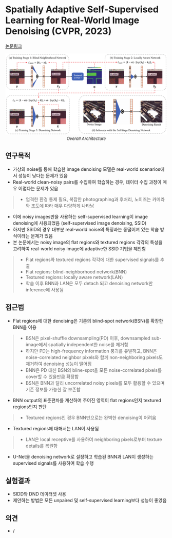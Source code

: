  # Spatially Adaptive Self-Supervised Learning for Real-World Image Denoising (CVPR, 2023)

[논문링크](https://openaccess.thecvf.com/content/CVPR2023/html/Li_Spatially_Adaptive_Self-Supervised_Learning_for_Real-World_Image_Denoising_CVPR_2023_paper.html)

<p align="center">
    <img width="800" alt='fig1' src="../img/li2023spatially.png?raw=true"></br>
    <em><font size=2>Overall Architecture</font></em>
</p>

## 연구목적
- 가상의 noise를 통해 학습한 image denoising 모델은 real-world scenarios에서 성능이 낮다는 문제가 있음
- Real-world clean-noisy pairs를 수집하여 학습하는 경우, 데이터 수집 과정이 매우 어렵다는 문제가 있음
> - 엄격한 환경 통제 필요, 복잡한 photographing과 후처리, 노이즈는 카메라와 조도에 따라 매우 다양하게 나타남
- 이에 noisy images만을 사용하는 self-supervised learning이 image denoising에 사용되었음 (self-supervised image denoising, SSID)
- 하지만 SSID의 경우 대부분 real-world noise의 특징과는 동떨어져 있는 학습 방식이라는 문제가 있음
- 본 논문에서는 noisy image의 flat regions와 textured regions 각각의 특성을 고려하여 real-world noisy image에 adaptive한 SSID 기법을 제안함
> - Flat regions와 textured regions 각각에 대한 supervised signals를 추출
> - Flat regions: blind-neighborhood network(BNN)
> - Textured regions: locally aware network(LAN)
> - 학습 이후 BNN과 LAN은 모두 detach 되고 denoising network만 inference에 사용됨

## 접근법
- Flat regions에 대한 denoising은 기존의 blind-spot network(BSN)를 확장한 BNN을 이용
> - BSN은 pixel-shuffle downsampling(PD) 이후, downsampled sub-image에서 spatially independent한 noise를 제거함
> - 하지만 PD는 high-frequency information 붕괴를 유발하고, BNN은 noise-correlated neighbor pixels와 함께 non-neighboring pixels도 제거하여 denoising 성능이 떨어짐
> - BNN은 PD 대신 BSN의 bline-spot을 모든 noise-correlated pixels를 cover할 수 있을만큼 확장함
> - BSN은 BNN과 달리 uncorrelated noisy pixels를 모두 활용할 수 있으며 기존 정보를 가능한 잘 보존함
- BNN output의 표준편차를 계산하여 주어진 영역이 flat regions인지 textured regions인지 판단
> - Textured regions인 경우 BNN만으로는 완벽한 denoising이 어려움
- Textured regions에 대해서는 LAN이 사용됨
> - LAN은 local receptive를 사용하여 neighboring pixels로부터 texture details를 복원함
- U-Net을 denoising network로 설정하고 학습된 BNN과 LAN이 생성하는 supervised signals를 사용하여 학습 수행

## 실험결과
- SIDD와 DND 데이터셋 사용
- 제안하는 방법은 모든 unpaired 및 self-supervised learning보다 성능이 좋았음

## 의견
- /